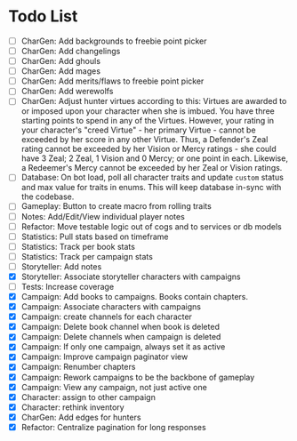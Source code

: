 # Todo List

-   [ ] CharGen: Add backgrounds to freebie point picker
-   [ ] CharGen: Add changelings
-   [ ] CharGen: Add ghouls
-   [ ] CharGen: Add mages
-   [ ] CharGen: Add merits/flaws to freebie point picker
-   [ ] CharGen: Add werewolfs
-   [ ] CharGen: Adjust hunter virtues according to this: Virtues are awarded to or imposed upon your character when she is imbued. You have three starting points to spend in any of the Virtues. However, your rating in your character's "creed Virtue" - her primary Virtue - cannot be exceeded by her score in any other Virtue. Thus, a Defender's Zeal rating cannot be exceeded by her Vision or Mercy ratings - she could have 3 Zeal; 2 Zeal, 1 Vision and 0 Mercy; or one point in each. Likewise, a Redeemer's Mercy cannot be exceeded by her Zeal or Vision ratings.
-   [ ] Database: On bot load, poll all character traits and update `custom` status and max value for traits in enums. This will keep database in-sync with the codebase.
-   [ ] Gameplay: Button to create macro from rolling traits
-   [ ] Notes: Add/Edit/View individual player notes
-   [ ] Refactor: Move testable logic out of cogs and to services or db models
-   [ ] Statistics: Pull stats based on timeframe
-   [ ] Statistics: Track per book stats
-   [ ] Statistics: Track per campaign stats
-   [ ] Storyteller: Add notes
-   [x] Storyteller: Associate storyteller characters with campaigns
-   [ ] Tests: Increase coverage
-   [x] Campaign: Add books to campaigns. Books contain chapters.
-   [x] Campaign: Associate characters with campaigns
-   [x] Campaign: create channels for each character
-   [x] Campaign: Delete book channel when book is deleted
-   [x] Campaign: Delete channels when campaign is deleted
-   [x] Campaign: If only one campaign, always set it as active
-   [x] Campaign: Improve campaign paginator view
-   [x] Campaign: Renumber chapters
-   [x] Campaign: Rework campaigns to be the backbone of gameplay
-   [x] Campaign: View any campaign, not just active one
-   [x] Character: assign to other campaign
-   [x] Character: rethink inventory
-   [x] CharGen: Add edges for hunters
-   [x] Refactor: Centralize pagination for long responses

